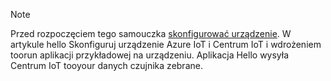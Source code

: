 > [!NOTE]
> Przed rozpoczęciem tego samouczka [skonfigurować urządzenie](../articles/iot-hub/iot-hub-raspberry-pi-kit-node-get-started.md). W artykule hello Skonfiguruj urządzenie Azure IoT i Centrum IoT i wdrożeniem toorun aplikacji przykładowej na urządzeniu. Aplikacja Hello wysyła Centrum IoT tooyour danych czujnika zebrane.
